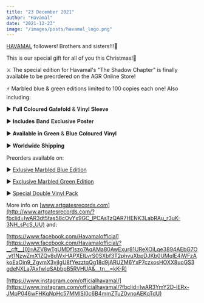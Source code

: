 ```yaml
---
title: "23 December 2021"
author: "Havamal"
date: "2021-12-23"
image: "/images/posts/havamal_logo.png"
---
```


[HAVAMAL](https://www.facebook.com/Havamalofficial/) followers! Brothers and sisters!!!🤘

This is our special gift for all of you this Christmas!🎄

⚔️ The special edition for Havamal's "The Shadow Chapter" is finally available to be preordered on the AGR Online Store!

⚡ Marbled blue & green editions limited to 100 copies each one! Also including:

▶️ 𝐅𝐮𝐥𝐥 𝐂𝐨𝐥𝐨𝐮𝐫𝐞𝐝 𝐆𝐚𝐭𝐞𝐟𝐨𝐥𝐝 & 𝐕𝐢𝐧𝐲𝐥 𝐒𝐥𝐞𝐞𝐯𝐞

▶️ 𝐈𝐧𝐜𝐥𝐮𝐝𝐞𝐬 𝐁𝐚𝐧𝐝 𝐄𝐱𝐜𝐥𝐮𝐬𝐢𝐯𝐞 𝐏𝐨𝐬𝐭𝐞𝐫

▶️ 𝐀𝐯𝐚𝐢𝐥𝐚𝐛𝐥𝐞 𝐢𝐧 𝐆𝐫𝐞𝐞𝐧 & 𝐁𝐥𝐮𝐞 𝐂𝐨𝐥𝐨𝐮𝐫𝐞𝐝 𝐕𝐢𝐧𝐲𝐥

▶️ 𝐖𝐨𝐫𝐥𝐝𝐰𝐢𝐝𝐞 𝐒𝐡𝐢𝐩𝐩𝐢𝐧𝐠

Preorders available on:

▶️ [Exlusive Marbled Blue Edition](https://artgatesrecords.com/store/en/inicio/havamal-the-shadow-chapter-exclusive-blue-vinyl-edition-preorder?fbclid=IwAR1FUUn7BPrue0bs6sKmpyjYGL-wjU3Xk4eXh-OacSq6pNzrK8Z67s1Ivpo)

▶️ [Exclusive Marbled Green Edition](https://artgatesrecords.com/store/en/inicio/havamal-the-shadow-chapter-edicion-exclusiva-vinilo-verde-preventa?fbclid=IwAR3gWXAH6XCl6LT7Med5pmYHGfgvgjlFNjcOYOYHAw0n_hEEHKlPPiM2QMU)

▶️ [Special Double Vinyl Pack](https://artgatesrecords.com/store/es/inicio/havamal-the-shadow-chapter-edicion-exclusiva-pack-de-vinilos-preventa?fbclid=IwAR2hK0t81QG02xmH7zt2H-VP17oZQJSmbeb83yAzlSqkK0cz4tS_UDg_y8M)

More info on [www.artgatesrecords.com](http://www.artgatesrecords.com/?fbclid=IwAR3dt5tas58cOvYx9GC_lPCAsTzQAR7HENK3LabRAu_r3uK-3NH_sPcS_UU) and:

[https://www.facebook.com/Havamalofficial](https://www.facebook.com/Havamalofficial/?__cft__[0]=AZV8wTgUMDf1szo7AqAMa80AwExur81UReXOiLqe3894AEbG7O_yt1NzwZmX1ZQv8dWxHAPXEILvrS0SXbf3T2phvuXbpDJKb0UMqIE4jWFzAkoEaOin9_ZgvmX3vjIgU8fYezztqQg18d9jARUZM6YxP7czxosHOXX8uoGS3gdeNXLa7AxfwIqSAbbpB5RVHUA&__tn__=kK-R)

[https://www.instagram.com/officialhavamal/](https://www.instagram.com/officialhavamal/?fbclid=IwAR3YmY2D-lERx-JMpP046wFHKqNpHc57MMlSI0c6B4mmZTuZ0vnoAEKqTdU)